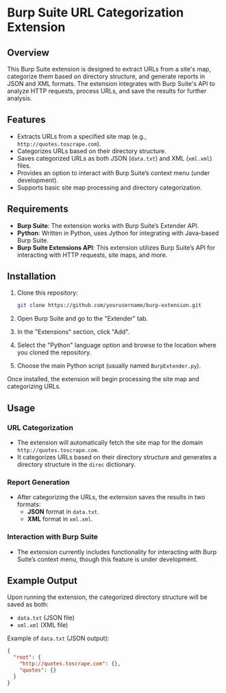# Burp Suite URL Categorization Extension

## Overview

This Burp Suite extension is designed to extract URLs from a site's map, categorize them based on directory structure, and generate reports in JSON and XML formats. The extension integrates with Burp Suite's API to analyze HTTP requests, process URLs, and save the results for further analysis.

## Features

- Extracts URLs from a specified site map (e.g., `http://quotes.toscrape.com`).
- Categorizes URLs based on their directory structure.
- Saves categorized URLs as both JSON (`data.txt`) and XML (`xml.xml`) files.
- Provides an option to interact with Burp Suite’s context menu (under development).
- Supports basic site map processing and directory categorization.
  
## Requirements

- **Burp Suite**: The extension works with Burp Suite’s Extender API.
- **Python**: Written in Python, uses Jython for integrating with Java-based Burp Suite.
- **Burp Suite Extensions API**: This extension utilizes Burp Suite’s API for interacting with HTTP requests, site maps, and more.

## Installation

1. Clone this repository:

    ```bash
    git clone https://github.com/yourusername/burp-extension.git
    ```

2. Open Burp Suite and go to the "Extender" tab.
3. In the "Extensions" section, click "Add".
4. Select the "Python" language option and browse to the location where you cloned the repository.
5. Choose the main Python script (usually named `BurpExtender.py`).

Once installed, the extension will begin processing the site map and categorizing URLs.

## Usage

### URL Categorization

- The extension will automatically fetch the site map for the domain `http://quotes.toscrape.com`.
- It categorizes URLs based on their directory structure and generates a directory structure in the `direc` dictionary.

### Report Generation

- After categorizing the URLs, the extension saves the results in two formats:
    - **JSON** format in `data.txt`.
    - **XML** format in `xml.xml`.

### Interaction with Burp Suite

- The extension currently includes functionality for interacting with Burp Suite’s context menu, though this feature is under development.

## Example Output

Upon running the extension, the categorized directory structure will be saved as both:

- `data.txt` (JSON file)
- `xml.xml` (XML file)

Example of `data.txt` (JSON output):

```json
{
  "root": {
    "http://quotes.toscrape.com": {},
    "quotes": {}
  }
}
